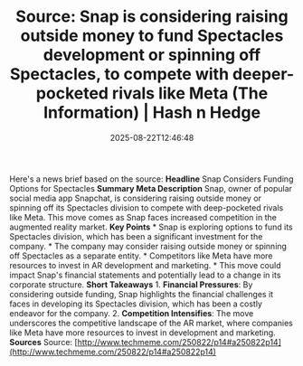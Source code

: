 ﻿---
title: "Source: Snap is considering raising outside money to fund Spectacles development or spinning off Spectacles, to compete with deeper-pocketed rivals like Meta (The Information) | Hash n Hedge"
date: "2025-08-22T12:46:48"
category: "Markets"
summary: ""
slug: "source-snap-is-considering-raising-outside-money-to-fund-spe"
source_urls:
  - ""
seo:
  title: "Source: Snap is considering raising outside money to fund Spectacles development or spinning off Spectacles, to compete with deeper-pocketed rivals like Meta (The Information) | Hash n Hedge | Hash n Hedge"
  description: ""
  keywords: ["news", "markets", "brief"]
---
Here's a news brief based on the source:  **Headline** Snap Considers Funding Options for Spectacles  **Summary Meta Description** Snap, owner of popular social media app Snapchat, is considering raising outside money or spinning off its Spectacles division to compete with deep-pocketed rivals like Meta. This move comes as Snap faces increased competition in the augmented reality market.  **Key Points**  * Snap is exploring options to fund its Spectacles division, which has been a significant investment for the company. * The company may consider raising outside money or spinning off Spectacles as a separate entity. * Competitors like Meta have more resources to invest in AR development and marketing. * This move could impact Snap's financial statements and potentially lead to a change in its corporate structure.  **Short Takeaways**  1. **Financial Pressures**: By considering outside funding, Snap highlights the financial challenges it faces in developing its Spectacles division, which has been a costly endeavor for the company. 2. **Competition Intensifies**: The move underscores the competitive landscape of the AR market, where companies like Meta have more resources to invest in development and marketing.  **Sources** Source: [http://www.techmeme.com/250822/p14#a250822p14](http://www.techmeme.com/250822/p14#a250822p14)